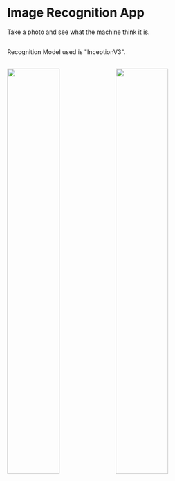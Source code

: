 # Image Recognition App
Take a photo and see what the machine think it is.
##
Recognition Model used is "InceptionV3".
##
<img src="https://github.com/HamiHash/ImageRecognitionApp/assets/112081963/dc7aea5b-136b-4321-991c-b2a90f5f40d0" width="49%" height="49%">
<img src="https://github.com/HamiHash/ImageRecognitionApp/assets/112081963/d72d1606-5f69-4d0b-b5c6-58cc61b5b8c3)" width="49%" height="49%">
